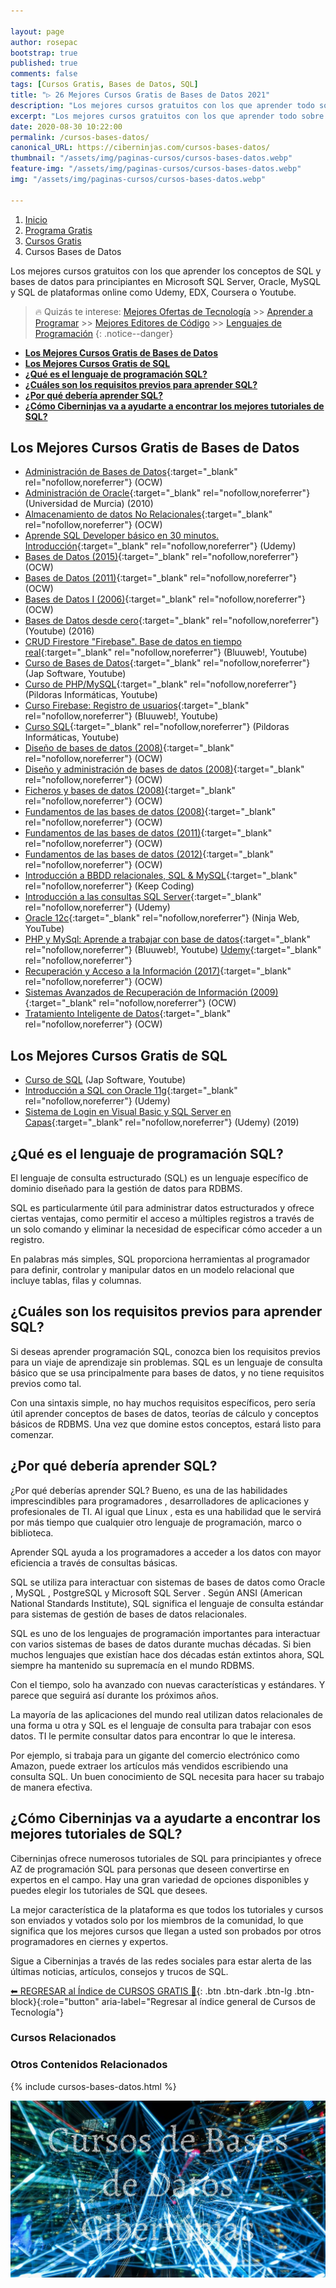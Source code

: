 ```yaml
---

layout: page
author: rosepac
bootstrap: true
published: true
comments: false
tags: [Cursos Gratis, Bases de Datos, SQL]
title: "▷ 26 Mejores Cursos Gratis de Bases de Datos 2021"
description: "Los mejores cursos gratuitos con los que aprender todo sobre las bases de datos, desde cero hasta nivel experto"
excerpt: "Los mejores cursos gratuitos con los que aprender todo sobre las bases de datos, desde cero hasta nivel experto"
date: 2020-08-30 10:22:00
permalink: /cursos-bases-datos/
canonical_URL: https://ciberninjas.com/cursos-bases-datos/
thumbnail: "/assets/img/paginas-cursos/cursos-bases-datos.webp"
feature-img: "/assets/img/paginas-cursos/cursos-bases-datos.webp"
img: "/assets/img/paginas-cursos/cursos-bases-datos.webp"

---
```


<div class="hidden-sm-down">
<nav aria-label="breadcrumb">
  <ol class="breadcrumb">
    <li class="breadcrumb-item"><a href="/">Inicio</a></li>
    <li class="breadcrumb-item"><a href="/programa-gratis/">Programa Gratis</a></li>
    <li class="breadcrumb-item"><a href="/cursos-tecnologia/">Cursos Gratis</a></li>
    <li class="breadcrumb-item active" aria-current="page">Cursos Bases de Datos</li>
  </ol>
</nav>
</div>

<script type="application/ld+json">
{
 "@context": "https://schema.org",
 "@type": "BreadcrumbList",
 "itemListElement":
 [
  {
   "@type": "ListItem",
   "position": 1,
   "item":
   {
    "@id": "https://ciberninjas.com/programa-gratis/",
    "name": "Programar Gratis"
    }
  },
  {
   "@type": "ListItem",
   "position": 2,
   "item":
   {
    "@id": "https://ciberninjas.com/cursos-tecnologia/",
    "name": "Los Mejores Cursos GRATIS de Programación y Tecnología Online 2021"
    }
  },
  {
   "@type": "ListItem",
  "position": 3,
  "item":
   {
     "@id": "https://ciberninjas.com/cursos-bases-datos/",
     "name": "Los Mejores Cursos Gratis de Bases de Datos 2021"
   }
  }
 ]
}
</script>

Los mejores cursos gratuitos con los que aprender los conceptos de SQL y bases de datos para principiantes en Microsoft SQL Server, Oracle, MySQL y SQL de plataformas online como Udemy, EDX, Coursera o Youtube.
<!-- https://medium.com/javarevisited/7-free-courses-to-learn-database-and-sql-for-programmers-and-data-scientist-e7ae19514ed2 -->

> 🔥 Quizás te interese: [Mejores Ofertas de Tecnología](/amazon/) >> [Aprender a Programar](/programar/) >> [Mejores Editores de Código](/mejores-editores-texto/) >> [Lenguajes de Programación](/15-mejores-lenguajes-programacion/)
{: .notice--danger}

- [**Los Mejores Cursos Gratis de Bases de Datos**](#los-mejores-cursos-gratis-de-bases-de-datos)
- [**Los Mejores Cursos Gratis de SQL**](#los-mejores-cursos-gratis-de-sql)
- [**¿Qué es el lenguaje de programación SQL?**](#qué-es-el-lenguaje-de-programación-sql)
- [**¿Cuáles son los requisitos previos para aprender SQL?**](#cuáles-son-los-requisitos-previos-para-aprender-sql)
- [**¿Por qué debería aprender SQL?**](#por-qué-debería-aprender-sql)
- [**¿Cómo Ciberninjas va a ayudarte a encontrar los mejores tutoriales de SQL?**](#cómo-ciberninjas-va-a-ayudarte-a-encontrar-los-mejores-tutoriales-de-sql)

## **Los Mejores Cursos Gratis de Bases de Datos**

- [Administración de Bases de Datos](https://ouo.io/3lo31e){:target="_blank" rel="nofollow,noreferrer"} (OCW)
- [Administración de Oracle](https://ouo.io/mFbGMZ){:target="_blank" rel="nofollow,noreferrer"} (Universidad de Murcia) (2010)
- [Almacenamiento de datos No Relacionales](https://ocw.unican.es/course/view.php?id=231){:target="_blank" rel="nofollow,noreferrer"} (OCW)
- [Aprende SQL Developer básico en 30 minutos. Introducción](https://ouo.io/E0zu9S){:target="_blank" rel="nofollow,noreferrer"} (Udemy)
- [Bases de Datos (2015)](http://repositori.uji.es/xmlui/handle/10234/168735){:target="_blank" rel="nofollow,noreferrer"} (OCW)
- [Bases de Datos (2011)](https://ocw.unican.es/course/view.php?id=163){:target="_blank" rel="nofollow,noreferrer"} (OCW)
- [Bases de Datos I (2006)](https://ocw.ua.es/es/ingenieria-y-arquitectura/bases-de-datos-i-2006.html){:target="_blank" rel="nofollow,noreferrer"} (OCW)
- [Bases de Datos desde cero](https://www.youtube.com/playlist?list=PLzSFZWTjelbJ01UciHPAWTqUFWesoGr9A){:target="_blank" rel="nofollow,noreferrer"} (Youtube) (2016)
- [CRUD Firestore "Firebase". Base de datos en tiempo real](https://www.youtube.com/playlist?list=PLPl81lqbj-4IdJzDKoih6vXDP2Y8w5RGq){:target="_blank" rel="nofollow,noreferrer"} (Bluuweb!, Youtube)
- [Curso de Bases de Datos](/bases-datos-con-jap-software/){:target="_blank" rel="nofollow,noreferrer"} (Jap Software, Youtube)
- [Curso de PHP/MySQL](https://www.youtube.com/playlist?list=PLU8oAlHdN5BkinrODGXToK9oPAlnJxmW_){:target="_blank" rel="nofollow,noreferrer"} (Pildoras Informáticas, Youtube)
- [Curso Firebase: Registro de usuarios](https://www.youtube.com/playlist?list=PLPl81lqbj-4JiR1Cio6xEygCZDmZmDUWI){:target="_blank" rel="nofollow,noreferrer"} (Bluuweb!, Youtube)
- [Curso SQL](https://www.youtube.com/playlist?list=PLU8oAlHdN5Bmx-LChV4K3MbHrpZKefNwn){:target="_blank" rel="nofollow,noreferrer"} (Pildoras Informáticas, Youtube)
- [Diseño de bases de datos (2008)](http://ocw.uc3m.es/ingenieria-informatica/diseno-de-bases-de-datos){:target="_blank" rel="nofollow,noreferrer"} (OCW)
- [Diseño y administración de bases de datos (2008)](http://ocw.uc3m.es/ingenieria-informatica/diseno-y-administracion-de-bases-de-datos){:target="_blank" rel="nofollow,noreferrer"} (OCW)
- [Ficheros y bases de datos (2008)](http://ocw.uc3m.es/cursos-archivados/ficheros-y-bases-de-datos){:target="_blank" rel="nofollow,noreferrer"} (OCW)
- [Fundamentos de las bases de datos (2008)](http://ocw.uc3m.es/ingenieria-informatica/fundamentos-de-bases-de-datos){:target="_blank" rel="nofollow,noreferrer"} (OCW)
- [Fundamentos de las bases de datos (2011)](https://ocw.ua.es/es/ingenieria-y-arquitectura/fundamentos-de-las-bases-de-datos-2011.html){:target="_blank" rel="nofollow,noreferrer"} (OCW)
- [Fundamentos de las bases de datos (2012)](http://ocw.uc3m.es/ingenieria-informatica/fundamentos-de-las-bases-de-datos){:target="_blank" rel="nofollow,noreferrer"} (OCW)
- [Introducción a BBDD relacionales, SQL & MySQL](https://plataforma.keepcoding.io/p/curso-gratis-introduccion-bbdd-sql-mysql){:target="_blank" rel="nofollow,noreferrer"} (Keep Coding)
- [Introducción a las consultas SQL Server](https://click.linksynergy.com/deeplink?id=W9Gem8jDoic&mid=39197&murl=https%3A%2F%2Fwww.udemy.com%2Fcourse%2Fintroduccion-a-las-consultas-sql-server%2F){:target="_blank" rel="nofollow,noreferrer"} (Udemy)
- [Oracle 12c](https://www.youtube.com/playlist?list=PLC7Ec2r5tkJA50X4rn6wffybgaGqYBlTA){:target="_blank" rel="nofollow,noreferrer"} (Ninja Web, YouTube)
- [PHP y MySql: Aprende a trabajar con base de datos](https://www.youtube.com/playlist?list=PLPl81lqbj-4IGS74m9lv1zLOWJzsLjWC_){:target="_blank" rel="nofollow,noreferrer"} (Bluuweb!, Youtube) [Udemy](https://click.linksynergy.com/deeplink?id=W9Gem8jDoic&mid=39197&murl=https%3A%2F%2Fwww.udemy.com%2Fcourse%2Fcurso-php-y-mysql%2F){:target="_blank" rel="nofollow,noreferrer"}
- [Recuperación y Acceso a la Información (2017)](http://ocw.uc3m.es/ingenieria-informatica/recuperacion-acceso-informacion){:target="_blank" rel="nofollow,noreferrer"} (OCW)
- [Sistemas Avanzados de Recuperación de Información (2009)](http://ocw.uc3m.es/ingenieria-informatica/sistemas-avanzados-de-recuperacion-de-informacion){:target="_blank" rel="nofollow,noreferrer"} (OCW)
- [Tratamiento Inteligente de Datos](https://campusvirtual.ull.es/ocw/course/view.php?id=134){:target="_blank" rel="nofollow,noreferrer"} (OCW)

## **Los Mejores Cursos Gratis de SQL**

- [Curso de SQL](/sql-con-jap-software/) (Jap Software, Youtube)
- [Introducción a SQL con Oracle 11g](https://kutt.it/intro-sql-oracle-11){:target="_blank" rel="nofollow,noreferrer"} (Udemy)
- [Sistema de Login en Visual Basic y SQL Server en Capas](https://kutt.it/loguin-visualbasic-sql-capas){:target="_blank" rel="nofollow,noreferrer"} (Udemy) (2019)

## **¿Qué es el lenguaje de programación SQL?**

El lenguaje de consulta estructurado (SQL) es un lenguaje específico de dominio diseñado para la gestión de datos para RDBMS.

SQL es particularmente útil para administrar datos estructurados y ofrece ciertas ventajas, como permitir el acceso a múltiples registros a través de un solo comando y eliminar la necesidad de especificar cómo acceder a un registro.

En palabras más simples, SQL proporciona herramientas al programador para definir, controlar y manipular datos en un modelo relacional que incluye tablas, filas y columnas.

## **¿Cuáles son los requisitos previos para aprender SQL?**

Si deseas aprender programación SQL, conozca bien los requisitos previos para un viaje de aprendizaje sin problemas. SQL es un lenguaje de consulta básico que se usa principalmente para bases de datos, y no tiene requisitos previos como tal.

Con una sintaxis simple, no hay muchos requisitos específicos, pero sería útil aprender conceptos de bases de datos, teorías de cálculo y conceptos básicos de RDBMS. Una vez que domine estos conceptos, estará listo para comenzar.

## **¿Por qué debería aprender SQL?**

¿Por qué deberías aprender SQL? Bueno, es una de las habilidades imprescindibles para programadores , desarrolladores de aplicaciones y profesionales de TI. Al igual que Linux , esta es una habilidad que le servirá por más tiempo que cualquier otro lenguaje de programación, marco o biblioteca.

Aprender SQL ayuda a los programadores a acceder a los datos con mayor eficiencia a través de consultas básicas.

SQL se utiliza para interactuar con sistemas de bases de datos como Oracle , MySQL , PostgreSQL y Microsoft SQL Server . Según ANSI (American National Standards Institute), SQL significa el lenguaje de consulta estándar para sistemas de gestión de bases de datos relacionales.

SQL es uno de los lenguajes de programación importantes para interactuar con varios sistemas de bases de datos durante muchas décadas. Si bien muchos lenguajes que existían hace dos décadas están extintos ahora, SQL siempre ha mantenido su supremacía en el mundo RDBMS.

Con el tiempo, solo ha avanzado con nuevas características y estándares. Y parece que seguirá así durante los próximos años.

La mayoría de las aplicaciones del mundo real utilizan datos relacionales de una forma u otra y SQL es el lenguaje de consulta para trabajar con esos datos. TI le permite consultar datos para encontrar lo que le interesa.

Por ejemplo, si trabaja para un gigante del comercio electrónico como Amazon, puede extraer los artículos más vendidos escribiendo una consulta SQL. Un buen conocimiento de SQL necesita para hacer su trabajo de manera efectiva.

## **¿Cómo Ciberninjas va a ayudarte a encontrar los mejores tutoriales de SQL?**

Ciberninjas ofrece numerosos tutoriales de SQL para principiantes y ofrece AZ de programación SQL para personas que deseen convertirse en expertos en el campo. Hay una gran variedad de opciones disponibles y puedes elegir los tutoriales de SQL que desees.

La mejor característica de la plataforma es que todos los tutoriales y cursos son enviados y votados solo por los miembros de la comunidad, lo que significa que los mejores cursos que llegan a usted son probados por otros programadores en ciernes y expertos.

Sigue a Ciberninjas a través de las redes sociales para estar alerta de las últimas noticias, artículos, consejos y trucos de SQL.

[⬅ REGRESAR al Índice de CURSOS GRATIS 🏡](https://ciberninjas.com/cursos-tecnologia/ "Regresar al índice de Cursos Gratis de Tecnología"){: .btn .btn-dark .btn-lg .btn-block}{:role="button" aria-label="Regresar al índice general de Cursos de Tecnología"}

### **Cursos Relacionados** <!-- omit in toc -->

### **Otros Contenidos Relacionados** <!-- omit in toc -->

{% include cursos-bases-datos.html %}

![Los mejores cursos gratuitos con los que aprender todo sobre las bases de datos, desde cero hasta nivel experto](/assets/img/paginas-cursos/cursos-bases-datos.webp "Los mejores cursos gratuitos con los que aprender todo sobre las bases de datos, desde cero hasta nivel experto")